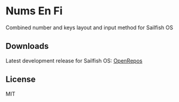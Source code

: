Nums En Fi
=========

Combined number and keys layout and input method for Sailfish OS


Downloads
---------

Latest development release for Sailfish OS: [OpenRepos](http://openrepos.net)


License
-------
MIT